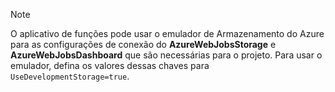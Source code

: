 >[!Note]
> O aplicativo de funções pode usar o emulador de Armazenamento do Azure para as configurações de conexão do **AzureWebJobsStorage** e **AzureWebJobsDashboard** que são necessárias para o projeto. Para usar o emulador, defina os valores dessas chaves para `UseDevelopmentStorage=true`. 
